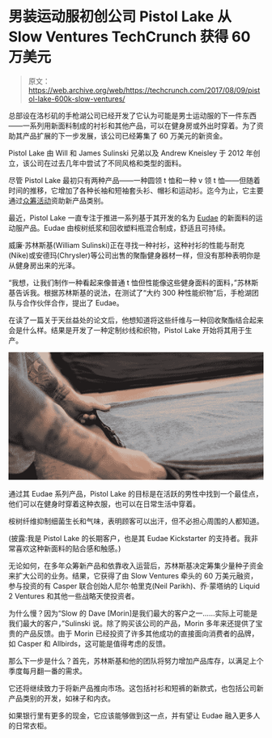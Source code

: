 # 男装运动服初创公司 Pistol Lake 从 Slow Ventures TechCrunch 获得 60 万美元

> 原文：<https://web.archive.org/web/https://techcrunch.com/2017/08/09/pistol-lake-600k-slow-ventures/>

总部设在洛杉矶的手枪湖公司已经开发了它认为可能是男士运动服的下一件东西——一系列用新面料制成的衬衫和其他产品，可以在健身房或外出时穿着。为了资助其产品扩展的下一步发展，该公司已经筹集了 60 万美元的新资金。

Pistol Lake 由 Will 和 James Sulinski 兄弟以及 Andrew Kneisley 于 2012 年创立，该公司在过去几年中尝试了不同风格和类型的面料。

尽管 Pistol Lake 最初只有两种产品——一种圆领 t 恤和一种 v 领 t 恤——但随着时间的推移，它增加了各种长袖和短袖套头衫、帽衫和运动衫。迄今为止，它主要通过[众筹活动](https://web.archive.org/web/20221216014007/https://techcrunch.com/2013/09/09/pistol-lake-crowdfunding-hoodies-henleys/)资助新产品类别。

最近，Pistol Lake 一直专注于推进一系列基于其开发的名为 [Eudae](https://web.archive.org/web/20221216014007/https://www.pistollake.com/collections/eudae) 的新面料的运动服产品。Eudae 由桉树纸浆和回收塑料瓶混合制成，舒适且可持续。

威廉·苏林斯基(William Sulinski)正在寻找一种衬衫，这种衬衫的性能与耐克(Nike)或安德玛(Chrysler)等公司出售的聚酯健身器材一样，但没有那种表明你是从健身房出来的光泽。

“我想，让我们制作一种看起来像普通 t 恤但性能像这些健身面料的面料，”苏林斯基告诉我。根据苏林斯基的说法，在测试了“大约 300 种性能织物”后，手枪湖团队与合作伙伴合作，提出了 Eudae。

在读了一篇关于天丝益处的论文后，他想知道将这些纤维与一种回收聚酯结合起来会是什么样。结果是开发了一种定制纱线和织物，Pistol Lake 开始将其用于生产。

[![](img/7d2576694ccc9e7163546db81dd66178.png)](https://web.archive.org/web/20221216014007/https://techcrunch.com/wp-content/uploads/2017/08/william_factory.jpg)

通过其 Eudae 系列产品，Pistol Lake 的目标是在活跃的男性中找到一个最佳点，他们可以在健身时穿着这种衣服，也可以在日常生活中穿着。

桉树纤维抑制细菌生长和气味，表明顾客可以出汗，但不必担心周围的人都知道。

(披露:我是 Pistol Lake 的长期客户，也是其 Eudae Kickstarter 的支持者。我非常喜欢这种新面料的贴合感和触感。)

无论如何，在多年众筹新产品和依靠收入运营后，苏林斯基决定筹集少量种子资金来扩大公司的业务。结果，它获得了由 Slow Ventures 牵头的 60 万美元融资，参与投资的有 Casper 联合创始人尼尔·帕里克(Neil Parikh)、乔·蒙塔纳的 Liquid 2 Ventures 和其他一些战略天使投资者。

为什么慢？因为“Slow 的 Dave [Morin]是我们最大的客户之一……实际上可能是我们最大的客户，”Sulinski 说。除了购买该公司的产品，Morin 多年来还提供了宝贵的产品反馈。由于 Morin 已经投资了许多其他成功的直接面向消费者的品牌，如 Casper 和 Allbirds，这可能是值得考虑的反馈。

那么下一步是什么？首先，苏林斯基和他的团队将努力增加产品库存，以满足上个季度每月翻一番的需求。

它还将继续致力于将新产品推向市场。这包括衬衫和短裤的新款式，也包括公司新产品类别的开发，如袜子和内衣。

如果银行里有更多的现金，它应该能够做到这一点，并有望让 Eudae 融入更多人的日常衣柜。